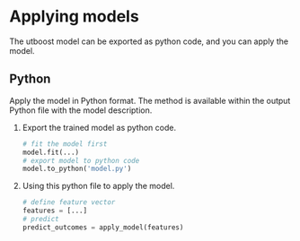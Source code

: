 # Applying models



The utboost model can be exported as python code, and you can apply the model.

## Python

Apply the model in Python format. The method is available within the output Python file with the model description.

1. Export the trained model as python code.

   ```python
   # fit the model first
   model.fit(...)
   # export model to python code
   model.to_python('model.py')
   ```

2. Using this python file to apply the model.

   ```python
   # define feature vector
   features = [...]
   # predict
   predict_outcomes = apply_model(features)
   ```



